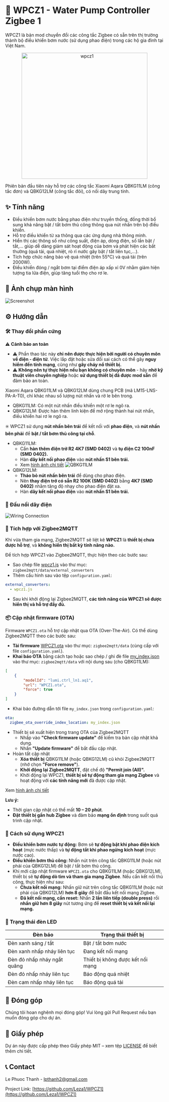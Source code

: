 # 🚀 WPCZ1 - Water Pump Controller Zigbee 1
WPCZ1 là bản mod chuyển đổi các công tắc Zigbee có sẵn trên thị trường thành bộ điều khiển bơm nước (sử dụng phao điện) trong các hộ gia đình tại Việt Nam.

<div align="center">
  <img src="./images/wpcz1.svg" alt="wpcz1" width="400"/>
</div>

Phiên bản đầu tiên này hỗ trợ các công tắc Xiaomi Aqara QBKG11LM (công tắc đơn) và QBKG12LM (công tắc đôi), có nối dây trung tính.

## ✨ Tính năng
- Điều khiển bơm nước bằng phao điện như truyền thống, đồng thời bổ sung khả năng bật / tắt bơm thủ công thông qua nút nhấn trên bộ điều khiển.
- Hỗ trợ điều khiển từ xa thông qua các ứng dụng nhà thông minh.
- Hiển thị các thông số như công suất, điện áp, dòng điện, số lần bật / tắt,... giúp dễ dàng giám sát hoạt động của bơm và phát hiện các bất thường (quá tải, quá nhiệt, rò rỉ nước gây bật / tắt liên tục,...).
- Tích hợp chức năng bảo vệ quá nhiệt (trên 55°C) và quá tải (trên 2000W).
- Điều khiển đóng / ngắt bơm tại điểm điện áp xấp xỉ 0V nhằm giảm hiện tượng tia lửa điện, giúp tăng tuổi thọ cho rơ le.

## 📸 Ảnh chụp màn hình
![Screenshot](./images/screenshot1.png)

## ⚙️ Hướng dẫn
### 🛠 Thay đổi phần cứng
⚠️ **Cảnh báo an toàn**
- ⚠️ Phần thao tác này **chỉ nên được thực hiện bởi người có chuyên môn về điện - điện tử**. Việc lắp đặt hoặc sửa đổi sai cách có thể gây **nguy hiểm đến tính mạng**, cũng như **gây cháy nổ thiết bị.**
- ⚠️ **Không nên tự thực hiện nếu bạn không có chuyên môn** - hãy **nhờ kỹ thuật viên chuyên nghiệp** hoặc **sử dụng thiết bị đã được mod sẵn** để đảm bảo an toàn.

Xiaomi Aqara QBKG11LM và QBKG12LM dùng chung PCB (mã LM15-LNS-PA-A-T0), chỉ khác nhau số lượng nút nhấn và rờ le bên trong.
- QBKG11LM: Có một nút nhấn điều khiển một rơ le ngõ ra.
- QBKG12LM: Được hàn thêm linh kiện để mở rộng thành hai nút nhấn, điều khiển hai rơ le ngõ ra.

✳️ WPCZ1 sử dụng **nút nhấn bên trái** để kết nối với **phao điện**, và **nút nhấn bên phải** để **bật / tắt bơm thủ công tại chỗ**.
- QBKG11LM:
  - Cần **hàn thêm điện trở R2 4K7 (SMD 0402)** và **tụ điện C2 100nF (SMD 0402).**
  - Hàn **dây kết nối phao điện** vào **nút nhấn S1 bên trái.**
  - Xem [hình ảnh chi tiết](QBKG11LM_modify.md)
  ![QBKG11LM](./images/QBKG11LM_modify.png)
- QBKG12LM:
  - **Tháo bỏ nút nhấn bên trái** để dùng cho phao điện.
  - Nên **thay điện trở có sẵn R2 100K (SMD 0402)** bằng **4K7 (SMD 0402)** nhằm tăng độ nhạy cho phao điện đặt xa.
  - Hàn **dây kết nối phao điện** vào **nút nhấn S1 bên trái.**

### 🔌 Đấu nối dây điện
![Wiring Connection](./images/Wiring-connection.png)

### 🧩 Tích hợp với Zigbee2MQTT
Khi vừa tham gia mạng, Zigbee2MQTT sẽ liệt kê **WPCZ1** là **thiết bị chưa được hỗ trợ**, và **không hiển thị bất kỳ tính năng nào.**

Để tích hợp WPCZ1 vào Zigbee2MQTT, thực hiện theo các bước sau:
- Sao chép file [wpcz1.js](./z2m/wpcz1.js) vào thư mục: `zigbee2mqtt/data/external_converters`
- Thêm cấu hình sau vào tệp `configuration.yaml`:
```yaml
external_converters:
  - wpcz1.js
```
- Sau khi khởi động lại Zigbee2MQTT, **các tính năng của WPCZ1 sẽ được hiển thị và hỗ trợ đầy đủ.**

### 📦 Cập nhật firmware (OTA)
Firmware `WPCZ1.ota` hỗ trợ cập nhật qua OTA (Over-The-Air). Có thể dùng Zigbee2MQTT theo các bước sau:
- **Tải firmware** [WPCZ1.ota](./ota/WPCZ1.ota) vào thư mục: `zigbee2mqtt/data` (cùng cấp với file `configuration.yaml`).
- **Khai báo OTA** bằng cách tạo hoặc sao chép / ghi đè file [my_index.json](./z2m/my_index.json) vào thư mục: `zigbee2mqtt/data` với nội dung sau (cho QBKG11LM):
```json
[
    {
        "modelId": "lumi.ctrl_ln1.aq1",
        "url": "WPCZ1.ota",
        "force": true
    }
]
```
- Khai báo đường dẫn tới file `my_index.json` trong `configuration.yaml`:
```yaml
ota:
  zigbee_ota_override_index_location: my_index.json
```
- Thiết bị sẽ xuất hiện trong trang OTA của Zigbee2MQTT
  - Nhấp vào **"Check firmware update"** để kiểm tra bản cập nhật khả dụng.
  - Nhấn **"Update firmware"** để bắt đầu cập nhật.
- Hoàn tất cập nhật
  - **Xóa thiết bị** QBKG11LM (hoặc QBKG12LM) cũ khỏi Zigbee2MQTT (nhớ chọn **"Force remove"**).
  - **Khởi động lại Zigbee2MQTT**, đặt chế độ **"Permit join (All)".**
  - Khởi động lại WPCZ1, **thiết bị sẽ tự động tham gia mạng Zigbee** và hoạt động với **các tính năng mới** đã được cập nhật.

Xem [hình ảnh chi tiết](QBKG11LM_Z2M.md)

**Lưu ý:**
- Thời gian cập nhật có thể mất **10 – 20 phút**.
- **Đặt thiết bị gần hub Zigbee** và đảm bảo **mạng ổn định** trong suốt quá trình cập nhật.

### 📖 Cách sử dụng WPCZ1
- **Điều khiển bơm nước tự động:** Bơm sẽ **tự động bật khi phao điện kích hoạt** (mực nước thấp) và **tự động tắt khi phao ngừng kích hoạt** (mực nước cao).
- **Điều khiển bơm thủ công:** Nhấn nút trên công tắc QBKG11LM (hoặc nút phải của QBKG12LM) để bật / tắt bơm thủ công.
- Khi mới cập nhật firmware `WPCZ1.ota` cho QBKG11LM (hoặc QBKG12LM), thiết bị sẽ **tự động dò tìm và tham gia mạng Zigbee**. Nếu cần kết nối thủ công, thực hiện như sau:
  - **Chưa kết nối mạng:** Nhấn giữ nút trên công tắc QBKG11LM (hoặc nút phải của QBKG12LM) **hơn 8 giây** để bắt đầu kết nối mạng Zigbee.
  - **Đã kết nối mạng, cần reset:** Nhấn **2 lần liên tiếp (double press)** rồi **nhấn giữ hơn 8 giây** nút tương ứng để **reset thiết bị và kết nối lại mạng.**

### 🚨 Trạng thái đèn LED
| Đèn báo                      | Trạng thái thiết bị                   |
|------------------------------|---------------------------------------|
| Đèn xanh sáng / tắt          | Bật / tắt bơm nước                    |
| Đèn xanh nhấp nháy liên tục  | Đang kết nối mạng                     |
| Đèn đỏ nhấp nháy ngắt quãng  | Thiết bị không được kết nối mạng      |
| Đèn đỏ nhấp nháy liên tục    | Báo động quá nhiệt                    |
| Đèn cam nhấp nháy liên tục   | Báo động quá tải                      |

## 🤝 Đóng góp
Chúng tôi hoan nghênh mọi đóng góp! Vui lòng gửi Pull Request nếu bạn muốn đóng góp cho dự án.

## 📄 Giấy phép
Dự án này được cấp phép theo Giấy phép MIT – xem tệp [LICENSE](LICENSE) để biết thêm chi tiết.

## 📞 Contact
Le Phuoc Thanh - lpthanh2@gmail.com

Project Link: [https://github.com/Leza1/WPCZ1](https://github.com/Leza1/WPCZ1)